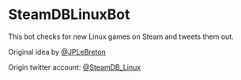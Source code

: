 # SteamDBLinuxBot

This bot checks for new Linux games on Steam and tweets them out.

Original idea by [@JPLeBreton](https://bitbucket.org/JPLeBreton/)

Origin twitter account: [@SteamDB_Linux](https://twitter.com/SteamDB_Linux)
